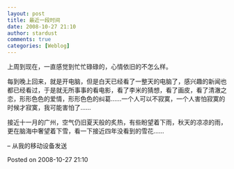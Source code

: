 ```yaml
---
layout: post
title: 最近一段时间
date: 2008-10-27 21:10
author: stardust
comments: true
categories: [Weblog]
---
```

上周到现在，一直感觉到忙忙碌碌的，心情依旧的不怎么样。

每到晚上回来，就是开电脑，但是白天已经看了一整天的电脑了，感兴趣的新闻也都已经看过，于是就无所事事的看电影，看了李米的猜想，看了画皮，看了清澈之恋，形形色色的爱情，形形色色的纠葛……一个人可以不寂寞，一个人害怕寂寞的时候才寂寞，我可能害怕了……

接近十一月的广州，空气仍旧夏天般的炙热，有些盼望着下雨，秋天的凉凉的雨，更在脑海中奢望着下雪，看一下接近四年没看到的雪花……

– 从我的移动设备发送

Posted on 2008-10-27 21:10
